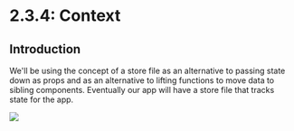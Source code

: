 # 2.3.4: Context

## Introduction

We'll be using the concept of a store file as an alternative to passing state down as props and as an alternative to lifting functions to move data to sibling components. Eventually our app will have a store file that tracks state for the app.

![](../../../.gitbook/assets/shopping-reducer.jpg)
